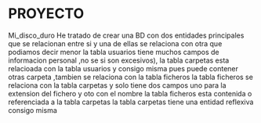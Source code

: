 # PROYECTO
Mi_disco_duro
He tratado de crear una BD con dos entidades principales que se relacionan entre si y una de ellas se relaciona con otra que podiamos decir menor
la tabla usuarios tiene muchos campos de informacion personal ,no se si son excesivos),
la tabla carpetas esta relacioada con la tabla usuarios y consigo misma pues puede contener otras carpeta ,tambien se relaciona con la tabla ficheros
la tabla ficheros se relaciona con la tabla carpetas y solo tiene dos campos uno para la extension del fichero y oto con el nombre
la tabla ficheros esta contenida o referenciada a la tabla carpetas 
la tabla carpetas tiene una entidad reflexiva consigo misma


